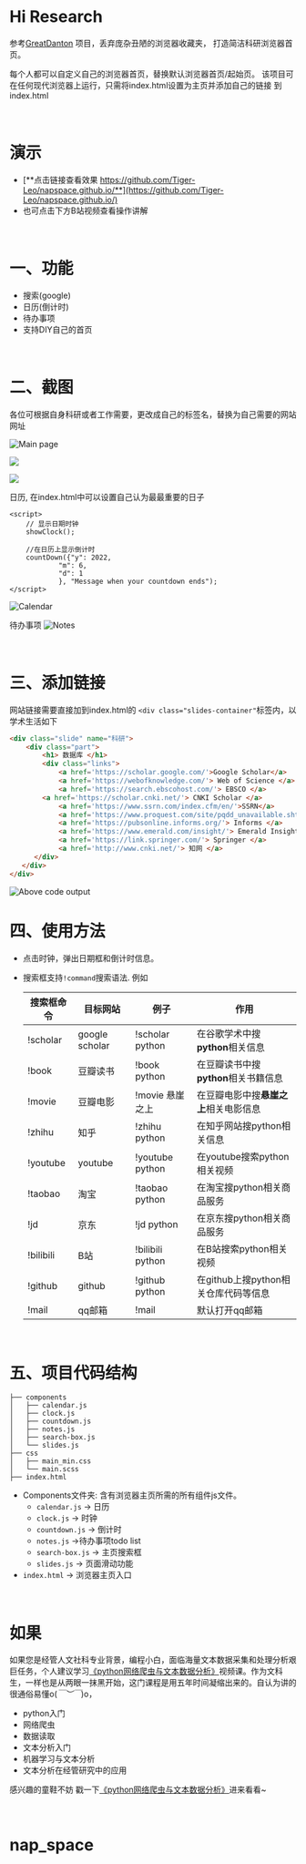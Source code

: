 # Hi Research

参考[GreatDanton](https://github.com/GreatDanton) 项目，丢弃庞杂丑陋的浏览器收藏夹， 打造简洁科研浏览器首页。

每个人都可以自定义自己的浏览器首页，替换默认浏览器首页/起始页。 该项目可在任何现代浏览器上运行，只需将index.html设置为主页并添加自己的链接
到index.html

<br>



# 演示
- [**点击链接查看效果 https://github.com/Tiger-Leo/napspace.github.io/**](https://github.com/Tiger-Leo/napspace.github.io/)
- 也可点击下方B站视频查看操作讲解


<br>



# 一、功能

* 搜索(google)
* 日历(倒计时)
* 待办事项
* 支持DIY自己的首页



<br>




# 二、截图

各位可根据自身科研或者工作需要，更改成自己的标签名，替换为自己需要的网站网址

![Main page](screenshots/科研界面.png)



![](screenshots/管理.png)

![](screenshots/摸鱼.png)

日历, 在index.html中可以设置自己认为最最重要的日子

```
<script>
	// 显示日期时钟
	showClock();

	//在日历上显示倒计时
	countDown({"y": 2022,
           	"m": 6,
           	"d": 1
           	}, "Message when your countdown ends");
</script>
```



![Calendar](screenshots/calendar.png)

待办事项
![Notes](screenshots/notes.png)



<br>




# 三、添加链接
网站链接需要直接加到index.html的 ``<div class="slides-container"``标签内，以学术生活如下


```html
<div class="slide" name="科研">
    <div class="part">
        <h1> 数据库 </h1>
        <div class="links">
            <a href='https://scholar.google.com/'>Google Scholar</a>
            <a href='https://webofknowledge.com/'> Web of Science </a>
            <a href='https://search.ebscohost.com/'> EBSCO </a>
	    <a href='https://scholar.cnki.net/'> CNKI Scholar </a>
            <a href='https://www.ssrn.com/index.cfm/en/'>SSRN</a>
            <a href='https://www.proquest.com/site/pqdd_unavailable.shtml'> ProQuest </a>
            <a href='https://pubsonline.informs.org/'> Informs </a>
            <a href='https://www.emerald.com/insight/'> Emerald Insight </a>
            <a href='https://link.springer.com/'> Springer </a>
            <a href='http://www.cnki.net/'> 知网 </a>
      </div>
   </div>
</div>
```


![Above code output](screenshots/数据库.png)





# 四、使用方法
* 点击时钟，弹出日期框和倒计时信息。
* 搜索框支持`!command`搜索语法. 例如

    | 搜索框命令 | 目标网站 | 例子 | 作用 |
    | -------- | --------- | -------   | -------- |
    | !scholar | google scholar | !scholar python | 在谷歌学术中搜**python**相关信息 |
    | !book   | 豆瓣读书 | !book python | 在豆瓣读书中搜**python**相关书籍信息 |
    | !movie | 豆瓣电影 | !movie 悬崖之上 | 在豆瓣电影中搜**悬崖之上**相关电影信息 |
    | !zhihu  | 知乎 | !zhihu python | 在知乎网站搜python相关信息 |
    | !youtube | youtube | !youtube python | 在youtube搜索python相关视频 |
    | !taobao | 淘宝 | !taobao python | 在淘宝搜python相关商品服务 |
    | !jd | 京东 | !jd python | 在京东搜python相关商品服务 |
    | !bilibili | B站 | !bilibili python | 在B站搜索python相关视频 |
    | !github | github | !github python | 在github上搜python相关仓库代码等信息 |
    | !mail | qq邮箱 | !mail | 默认打开qq邮箱 |




<br>

# 五、项目代码结构
```
├── components
│   ├── calendar.js
│   ├── clock.js
│   ├── countdown.js
│   ├── notes.js
│   ├── search-box.js
│   └── slides.js
├── css
│   ├── main_min.css
│   └── main.scss
├── index.html 
```

* Components文件夹: 含有浏览器主页所需的所有组件js文件。
    * `calendar.js` -> 日历
    * `clock.js` -> 时钟
    * `countdown.js` -> 倒计时
    * `notes.js` ->待办事项todo list
    * `search-box.js` -> 主页搜索框
    * `slides.js` -> 页面滑动功能
* `index.html` -> 浏览器主页入口





<br>



# 如果

如果您是经管人文社科专业背景，编程小白，面临海量文本数据采集和处理分析艰巨任务，个人建议学习[《python网络爬虫与文本数据分析》](https://ke.qq.com/course/482241?tuin=163164df)视频课。作为文科生，一样也是从两眼一抹黑开始，这门课程是用五年时间凝缩出来的。自认为讲的很通俗易懂o(*￣︶￣*)o，

- python入门
- 网络爬虫
- 数据读取
- 文本分析入门
- 机器学习与文本分析
- 文本分析在经管研究中的应用

感兴趣的童鞋不妨 戳一下[《python网络爬虫与文本数据分析》](https://ke.qq.com/course/482241?tuin=163164df)进来看看~



<br>



# nap_space
